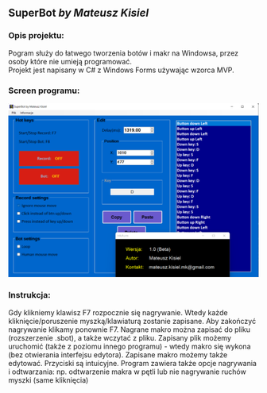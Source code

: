 ## SuperBot _by Mateusz Kisiel_
### Opis projektu:
Pogram służy do łatwego tworzenia botów i makr na Windowsa, przez osoby które nie umieją programować. <br />
Projekt jest napisany w C# z Windows Forms używając wzorca MVP.

### Screen programu:
![](screenshots/1.png)

### Instrukcja:
Gdy klikniemy klawisz F7 rozpocznie się nagrywanie. Wtedy każde kliknięcie/poruszenie myszką/klawiaturą zostanie zapisane. Aby zakończyć nagrywanie klikamy ponownie F7.
Nagrane makro można zapisać do pliku (rozszerzenie .sbot), a także wczytać z pliku. 
Zapisany plik możemy uruchomić (także z poziomu innego programu) - wtedy makro się wykona (bez otwierania interfejsu edytora).
Zapisane makro możemy także edytować. Przyciski są intuicyjne. Program zawiera także opcje nagrywania i odtwarzania: np. odtwarzenie makra w pętli lub nie nagrywanie ruchów myszki (same kliknięcia)


